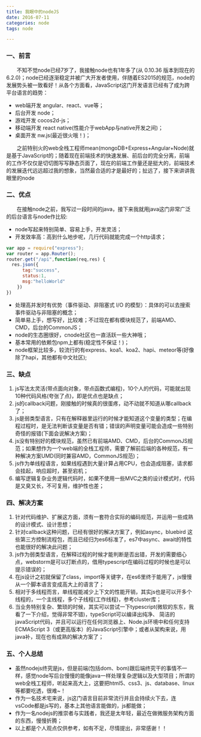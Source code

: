 ```yaml
---
title: 我眼中的nodeJS
date: 2016-07-11
categories: node
tags: node

---
```


### 一、前言
　　不知不觉node已经7岁了，我接触node也有1年多了(从 0.10.36 版本到现在的 6.2.0)；node已经逐渐稳定并被广大开发者使用，伴随着ES2015的规范，node的发展势头被一致看好！从各个方面看，JavaScript这门开发语言已经有了成为跨平台语言的趋势：
  <!--more-->

  * web端开发 angular、react、vue等；
  * 后台开发 node；
  * 游戏开发 cocos2d-js；
  * 移动端开发 react native(性能介于webApp与native开发之间)；
  * 桌面开发 nw.js(最近很火哦！)；

　　之前特别火的web全栈工程师mean(mongoDB+Express+Angular+Node)就是基于JavaScript的；随着现在前端技术的快速发展、前后台的完全分离，前端的工作不仅仅是切切图写写静态页面了，现在的前端工作量还是挺大的，前端技术的发展迭代远远超过我的想象，当然最合适的才是最好的；扯远了，接下来讲讲我眼里的node

### 二、优点
　　在接触node之前，我写过一段时间的java，接下来我就用java这门非常广泛的后台语言与node作比较:
  * node写起来特别简单、容易上手，开发灵活；
  * 开发效率高：高到什么地步呢，几行代码就能完成一个http请求；
  ```javascript
  var app = require("express");
  var router = app.Router();
  router.get("/api",function(req,res) {
  	res.json({
    	tag:"success",
        status:1,
        msg:"helloWorld"
      })
  })
  ```
  * 处理高并发时有优势（事件驱动、非阻塞式 I/O 的模型）：具体的可以去搜索事件驱动与非阻塞的概念；
  * 简单易上手，想写好，比较难；不过现在都有模块规范了，前端AMD、CMD，后台的CommonJS；
  * node的生态圈很好，cnode社区也一直活跃一些大神哦；
  * 基本常用的依赖包npm上都有(稳定性不保证！)；
  * node框架比较多，较流行的有express、koa1、koa2、hapi、meteor等(好像除了hapi，其他都有中文社区);

### 三、缺点

  1. js写法太灵活(带点面向对象，带点函数式编程)，10个人的代码，可能就出现10种代码风格(夸张了点)，即是优点也是缺点；
  2. js的callback问题，刚接触的时候真的很蛋疼，动不动就不知道从哪callback了；
  3. js是弱类型语言，只有在解释器里运行的时候才能知道这个变量的类型；在编程过程时，是无法判断该变量是否有错；错误的声明变量可能会造成一些特别奇怪的报错(下面会说解决方案)；
  4. js没有特别好的模块规范，虽然已有前端AMD、CMD，后台的CommonJS规范；如果想作为一个web端的全栈工程师，需要了解前后端的各种规范，有一种解决方案UMD(同时兼容AMD，CommonJS规范)；
  5. js作为单线程语言，如果线程遇到大量计算占用CPU，也会造成阻塞，请求都会挂起，响应超时，甚至宕机；
  6. 编写逻辑复杂业务逻辑代码时，如果不使用一些MVC之类的设计模式时，代码是又臭又长，不可复用，维护性也差；

### 四、解决方案

  1. 针对代码维护、扩展这方面，须有一套符合实际的编码规范，并运用一些成熟的设计模式、设计思想；
  2. 针对callback这种问题，已经有很好的解决方案了，例如async，bluebird 这些第三方控制流程包，而且已经归为es6标准了，es7中async、await的特性也能很好的解决此问题；
  3. js作为弱类型语言，在解释过程的时候才能判断是否出错，开发的需要细心点，webstorm是可以打断点的，借用typescript在编码过程的时候也是可以提示错误的；
  4. 在js设计之初就保留了class，import等关键字，在es6里终于能用了，js慢慢从一个脚本语言变成高大上的语言了；
  5. 相对于多线程而言，单线程能减少上下文的性能开销，其实js也是可以开多个线程的，一个主线程，多个子线程(工作线程)，参考cluster库；
  6.  当业务特别复杂、繁琐的时候，其实可以尝试一下typescript(微软的东东，我看了一下介绍，觉得非常不错)，typeScript可以编译出纯净、 简洁的javaScript代码，并且可以运行在任何浏览器上、Node.js环境中和任何支持ECMAScript 3（或更高版本）的JavaScript引擎中；或者从架构来说，用java补，现在也有成熟的解决方案了；

### 五、个人总结

  * 虽然nodejs终究是js，但是前端(包括dom、bom)跟后端终究干的事情不一样，感觉node写后台慢慢的能像java一样处理复杂逻辑以及大型项目；所谓的web全栈工程师，听起来高大上，这要把html5、css3、js、database、linux等都要吃透，很难~！
  * 作为一名技术宅来说，js这门语言目前非常流行并且会持续火下去，连vsCode都是js写的，基本上其他语言能做的，js都能做；
  * 作为一名nodejs的推崇者与实践者，我还是太年轻，最近在做微服务架构方面的东西，慢慢折腾；
  * 以上都是个人观点仅供参考，如有不足，尽情提出，非常感谢！！